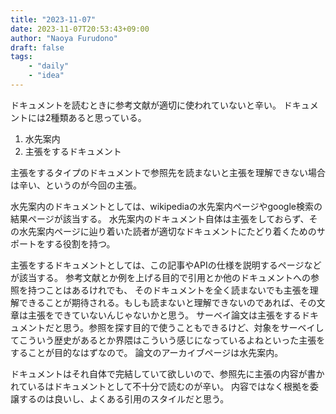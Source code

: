 ```yaml
---
title: "2023-11-07"
date: 2023-11-07T20:53:43+09:00
author: "Naoya Furudono"
draft: false
tags:
    - "daily"
    - "idea"
---
```


ドキュメントを読むときに参考文献が適切に使われていないと辛い。
ドキュメントには2種類あると思っている。

1. 水先案内
1. 主張をするドキュメント

主張をするタイプのドキュメントで参照先を読まないと主張を理解できない場合は辛い、というのが今回の主張。

水先案内のドキュメントとしては、wikipediaの水先案内ページやgoogle検索の結果ページが該当する。
水先案内のドキュメント自体は主張をしておらず、その水先案内ページに辿り着いた読者が適切なドキュメントにたどり着くためのサポートをする役割を持つ。

主張をするドキュメントとしては、この記事やAPIの仕様を説明するページなどが該当する。
参考文献とか例を上げる目的で引用とか他のドキュメントへの参照を持つことはあるけれでも、
そのドキュメントを全く読まないでも主張を理解できることが期待される。もしも読まないと理解できないのであれば、その文章は主張をできていないんじゃないかと思う。
サーベイ論文は主張をするドキュメントだと思う。参照を探す目的で使うこともできるけど、対象をサーベイしてこういう歴史があるとか界隈はこういう感じになっているよねといった主張をすることが目的なはずなので。
論文のアーカイブページは水先案内。

ドキュメントはそれ自体で完結していて欲しいので、参照先に主張の内容が書かれているはドキュメントとして不十分で読むのが辛い。
内容ではなく根拠を委譲するのは良いし、よくある引用のスタイルだと思う。

